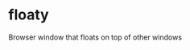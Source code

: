 # floaty

Browser window that floats on top of other windows

[codecov]: https://codecov.io/gh/jameszaghini/floaty/branch/develop/graph/badge.svg

<img src="" />
